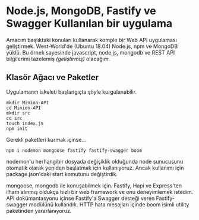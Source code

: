 # Node.js, MongoDB, Fastify ve Swagger Kullanılan bir uygulama

Amacım başlıktaki konuları kullanarak komple bir Web API uygulaması geliştirmek. West-World'de (Ubuntu 18.04) Node.js, npm ve MongoDB yüklü. Bu örnek sayesinde javascript, node.js, mongodb ve REST API bilgilerimi tazelemiş _(geliştirmiş)_ olacağım.

## Klasör Ağacı ve Paketler

Uygulamanın iskeleti başlangıçta şöyle kurgulanabilir.

```
mkdir Minion-API
cd Minion-API
mkdir src
cd src
touch index.js
npm init
```

Gerekli paketleri kurmak içinse...

```
npm i nodemon mongoose fastify fastify-swagger boom
```

nodemon'u herhangibir dosyada değişiklik olduğunda node sunucusunu otomatik olarak yeniden başlatmak için kullanıyoruz. Ancak kullanımı için package.json'daki start komutunu değiştirdik.

mongoose, mongodb ile konuşabilmek için. Fastify, Hapi ve Express'ten ilham alınmış oldukça hızlı bir web framework ve onu deneyimlemek istedim. API dokümantasyonu içinse Fastify'a Swagger desteği veren Fastify-swagger modülünü kullandık. HTTP hata mesajları içinde boom isimli utility paketinden yararlanıyoruz.